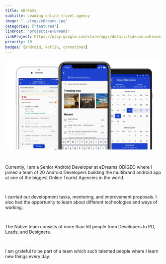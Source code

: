 ```yaml
---
title: eDreams
subtitle: Leading online travel agency
image: "../imgs/eDreams.jpg"
categories: ["featured"]
linkPost: "projects/e-Dreams"
linkProject: https://play.google.com/store/apps/details?id=com.edreams.travel&hl=en_us
priority: 10
badges: [android, kotlin, coroutines]
---
```

![eDreams](../imgs/eDreamsHeader.jpg)

<p/>
&nbsp;

Currently, I am a Senior Android Developer at eDreams ODIGEO where I joined a team of 20 Android Developers building the multibrand android app at one of the biggest Online Tourist Agencies in the world.

 
<p/>
&nbsp;

I carried out development tasks, mentoring, and improvement proposals. I also had the opportunity to learn about different technologies and ways of working.

<p/>
&nbsp;

The Native team consists of more than 50 people from Developers to PO, Leads, and Designers.

<p/>
&nbsp;


I am grateful to be part of a team which such talented people where I learn new things every day.

<p/>
&nbsp;


<!-- 
<p/>
&nbsp;

I am part of the team (`POD`) developing the bookingflow of the application.

<p/>
&nbsp;

Besides my day to day in the  `POD`, I carry overall Android tasks.

<p/>
&nbsp;

* Recently I was part of the team making the proof of concept of integrating Koin as our Dependency Injection Framework. 
* Now I am working on simplifing the styles and move to a modern Android Styling system using theming technics. -->


<p/>
&nbsp;

<p/>
&nbsp;
